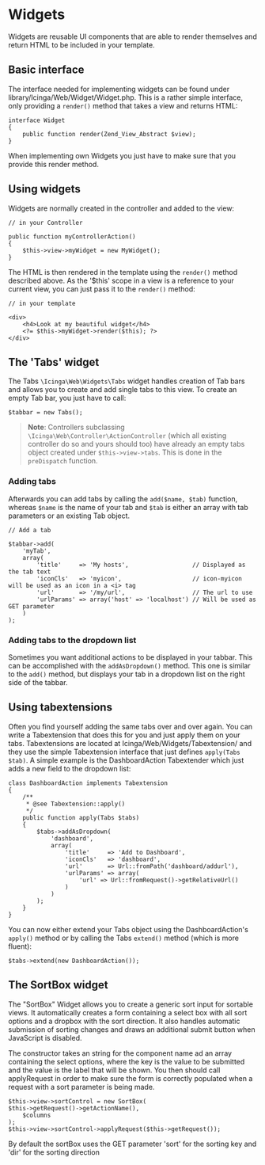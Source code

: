 # Widgets

Widgets are reusable UI components that are able to render themselves and return HTML to be included in your template.

## Basic interface

The interface needed for implementing widgets can be found under library/Icinga/Web/Widget/Widget.php. This is a rather
simple interface, only providing a `render()` method that takes a view and returns HTML:

    interface Widget
    {
        public function render(Zend_View_Abstract $view);
    }

When implementing own Widgets you just have to make sure that you provide this render method.

## Using widgets

Widgets are normally created in the controller and added to the view:

    // in your Controller

    public function myControllerAction()
    {
        $this->view->myWidget = new MyWidget();
    }

The HTML is then rendered in the template using the `render()` method described above. As the '$this' scope in a view is
a reference to your current view, you can just pass it to the `render()` method:

    // in your template

    <div>
        <h4>Look at my beautiful widget</h4>
        <?= $this->myWidget->render($this); ?>
    </div>

## The 'Tabs' widget

The Tabs `\Icinga\Web\Widgets\Tabs` widget handles creation of Tab bars and allows you to create and add single tabs to
this view. To create an empty Tab bar, you just have to call:

    $tabbar = new Tabs();

> **Note**: Controllers subclassing `\Icinga\Web\Controller\ActionController` (which all existing controller do so and
> yours should too) have already an empty tabs object created under `$this->view->tabs`. This is done in the
> `preDispatch` function.

### Adding tabs

Afterwards you can add tabs by calling the `add($name, $tab)` function, whereas `$name` is the name of your tab and
`$tab` is either an array with tab parameters or an existing Tab object.

    // Add a tab

    $tabbar->add(
        'myTab',
        array(
            'title'     => 'My hosts',                  // Displayed as the tab text
            'iconCls'   => 'myicon',                    // icon-myicon will be used as an icon in a <i> tag
            'url'       => '/my/url',                   // The url to use
            'urlParams' => array('host' => 'localhost') // Will be used as GET parameter
        )
    );

### Adding tabs to the dropdown list

Sometimes you want additional actions to be displayed in your tabbar. This can be accomplished with the
`addAsDropdown()` method. This one is similar to the `add()` method, but displays your tab in a dropdown list on the
right side of the tabbar.

## Using tabextensions

Often you find yourself adding the same tabs over and over again. You can write a Tabextension that does this for you
and just apply them on your tabs. Tabextensions are located at Icinga/Web/Widgets/Tabextension/ and they use the simple
Tabextension interface that just defines `apply(Tabs $tab)`. A simple example is the DashboardAction Tabextender which
just adds a new field to the dropdown list:

    class DashboardAction implements Tabextension
    {
        /**
         * @see Tabextension::apply()
         */
        public function apply(Tabs $tabs)
        {
            $tabs->addAsDropdown(
                'dashboard',
                array(
                    'title'     => 'Add to Dashboard',
                    'iconCls'   => 'dashboard',
                    'url'       => Url::fromPath('dashboard/addurl'),
                    'urlParams' => array(
                        'url' => Url::fromRequest()->getRelativeUrl()
                    )
                )
            );
        }
    }

You can now either extend your Tabs object using the DashboardAction's `apply()` method or by calling the Tabs
`extend()` method (which is more fluent):

    $tabs->extend(new DashboardAction());

## The SortBox widget

The "SortBox" Widget allows you to create a generic sort input for sortable views.
It automatically creates a form containing a select box with all sort options and a dropbox with the sort direction. It
also handles automatic submission of sorting changes and draws an additional submit button when JavaScript is disabled.

The constructor takes an string for the component name ad an array containing the select options, where the key is
the value to be submitted and the value is the label that will be shown. You then should call applyRequest in order to
make sure the form is correctly populated when a request with a sort parameter is being made.

    $this->view->sortControl = new SortBox(
    $this->getRequest()->getActionName(),
        $columns
    );
    $this->view->sortControl->applyRequest($this->getRequest());


By default the sortBox uses the GET parameter 'sort' for the sorting key and 'dir' for the sorting direction
